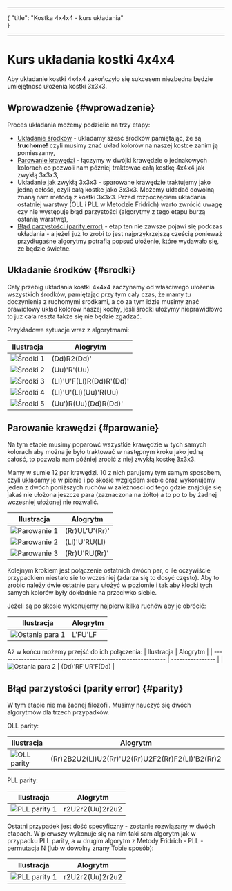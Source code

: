 ***
{
    "title": "Kostka 4x4x4 - kurs układania"    
}
***
# Kurs układania kostki 4x4x4

Aby układanie kostki 4x4x4 zakończyło się sukcesem niezbędna będzie umiejętność ułożenia kostki 3x3x3.

## Wprowadzenie {#wprowadzenie}

Proces układania możemy podzielić na trzy etapy:

 - [Układanie środkow](#srodki) - układamy sześć środków pamiętając, że są **!ruchome!** czyli musimy znać układ kolorów na naszej kostce zanim ją pomieszamy,
 - [Parowanie krawędzi](#parowanie) - łączymy w dwójki krawędzie o jednakowych kolorach co pozwoli nam później traktować całą kostkę 4x4x4 jak zwykłą 3x3x3,
 - Układanie jak zwykłą 3x3x3 - sparowane krawędzie traktujemy jako jedną całość, czyli całą kostke jako 3x3x3. Możemy układać dowolną znaną nam metodą z kostki 3x3x3. Przed rozpoczęciem układania ostatniej warstwy (OLL i PLL w Metodzie Fridrich) warto zwrócić uwagę czy nie występuje błąd parzystości (algorytmy z tego etapu burzą ostanią warstwę),
 - [Błąd parzystości (parity error)](#parity) - etap ten nie zawsze pojawi się podczas układania - a jeżeli już to zrobi to jest najprzykrzejszą cześcią ponieważ przydługaśne algorytmy potrafią popsuć ułożenie, które wydawało się, że będzie świetne.

## Układanie środków {#srodki}

Cały przebig układania kostki 4x4x4 zaczynamy od własciwego ułożenia wszystkich środków, pamiętając przy tym cały czas, że mamy tu doczynienia z ruchomymi srodkami, a co za tym idzie musimy znać prawidłowy układ kolorów naszej kochy, jeśli środki ułożymy nieprawidłowo to już cała reszta także się nie będzie zgadzać.

Przykładowe sytuacje wraz z algorytmami:

| Ilustracja                                        | Alogrytm                 |
| ------------------------------------------------- | ------------------------ |
| ![Środki 1](%site.assets%/images/4x4x4/srod1.png) | (Dd)R2(Dd)'              |
| ![Środki 2](%site.assets%/images/4x4x4/srod2.png) | (Uu)'R'(Uu)              |
| ![Środki 3](%site.assets%/images/4x4x4/srod3.png) | (Ll)'U'F(Ll)R(Dd)R'(Dd)' |
| ![Środki 4](%site.assets%/images/4x4x4/srod4.png) | (Ll)'U'(Ll)(Uu)'R(Uu)    |
| ![Środki 5](%site.assets%/images/4x4x4/srod5.png) | (Uu')R(Uu)(Dd)R(Dd)'     |

## Parowanie krawędzi {#parowanie}

Na tym etapie musimy poparowć wszystkie krawędzie w tych samych kolorach aby można je było traktować w następnym kroku jako jedną całość, to pozwala nam później zrobić z niej zwykłą kostkę 3x3x3.

Mamy w sumie 12 par krawędzi. 10 z nich parujemy tym samym sposobem, czyli układamy je w pionie i po skosie względem siebie oraz wykonujemy jeden z dwóch poniższych ruchów w zależnosci od tego gdzie znajduje się jakaś nie ułożona jeszcze para (zaznaczona na żółto) a to po to by żadnej wczesniej ułożonej nie rozwalić.

| Ilustracja                                                   | Alogrytm       |
| ------------------------------------------------------------ | -------------- |
| ![Parowanie 1](%site.assets%/images/4x4x4/parowanie4.png)    | (Rr)UL'U'(Rr)' |
| ![Parowanie 2](%site.assets%/images/4x4x4/parowanie4sym.png) | (Ll)'U'RU(Ll)  |
| ![Parowanie 3](%site.assets%/images/4x4x4/parowanie5.png)    | (Rr)U'RU(Rr)'  |

Kolejnym krokiem jest połączenie ostatnich dwóch par, o ile oczywiście przypadkiem niestało sie to wcześniej (zdarza się to dosyć często). Aby to zrobic należy dwie ostatnie pary ułożyć w poziomie i tak aby klocki tych samych kolorów były dokładnie na przeciwko siebie.

Jeżeli są po skosie wykonujemy najpierw kilka ruchów aby je obrócić:

| Ilustracja                                                   | Alogrytm |
| ------------------------------------------------------------ | -------- |
| ![Ostania para 1](%site.assets%/images/4x4x4/parowanie6.png) | L'FU'LF  |


Aż w końcu możemy przejść do ich połączenia:
| Ilustracja                                                   | Alogrytm         |
| ------------------------------------------------------------ | ---------------- |
| ![Ostania para 2](%site.assets%/images/4x4x4/parowanie7.png) | (Dd)'RF'UR'F(Dd) |

## Błąd parzystości (parity error) {#parity}

W tym etapie nie ma żadnej filozofii. Musimy nauczyć się dwóch algorytmów dla trzech przypadków.

OLL parity:

| Ilustracja                                            | Alogrytm                                         |
| ----------------------------------------------------- | ------------------------------------------------ |
| ![OLL parity](%site.assets%/images/4x4x4/parity1.png) | (Rr)2B2U2(Ll)U2(Rr)'U2(Rr)U2F2(Rr)F2(Ll)'B2(Rr)2 |

PLL parity:

| Ilustracja                                              | Alogrytm        |
| --------------------------------------------------------| --------------- |
| ![PLL parity 1](%site.assets%/images/4x4x4/parity2.png) | r2U2r2(Uu)2r2u2 |

Ostatni przypadek jest dość specyficzny - zostanie rozwiązany w dwóch etapach. W pierwszy wykonuje się na nim taki sam algorytm jak w przypadku PLL parity, a w drugim algorytm z Metody Fridrich - PLL - permutacja N (lub w dowolny znany Tobie sposób):

| Ilustracja                                              | Alogrytm        |
| --------------------------------------------------------| --------------- |
| ![PLL parity 1](%site.assets%/images/4x4x4/parity3.png) | r2U2r2(Uu)2r2u2 |